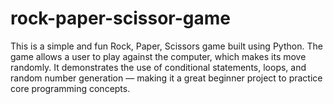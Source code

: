 # rock-paper-scissor-game
This is a simple and fun Rock, Paper, Scissors game built using Python. The game allows a user to play against the computer, which makes its move randomly. It demonstrates the use of conditional statements, loops, and random number generation — making it a great beginner project to practice core programming concepts.
